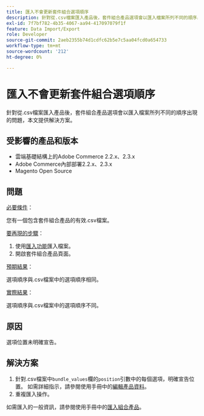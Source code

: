 ```yaml
---
title: 匯入不會更新套件組合選項順序
description: 針對從.csv檔案匯入產品後，套件組合產品選項會以匯入檔案所列不同的順序出現的問題，本文提供解決方案。
exl-id: 7f7bf782-4b35-4067-aa94-417097079f1f
feature: Data Import/Export
role: Developer
source-git-commit: 2aeb2355b74d1cdfc62b5e7c5aa04fcd0a654733
workflow-type: tm+mt
source-wordcount: '212'
ht-degree: 0%

---
```


# 匯入不會更新套件組合選項順序

針對從.csv檔案匯入產品後，套件組合產品選項會以匯入檔案所列不同的順序出現的問題，本文提供解決方案。

## 受影響的產品和版本

* 雲端基礎結構上的Adobe Commerce 2.2.x、2.3.x
* Adobe Commerce內部部署2.2.x、2.3.x
* Magento Open Source

## 問題

<u>必要條件</u>：

您有一個包含套件組合產品的有效.csv檔案。

<u>要再現的步驟</u>：

1. 使用[匯入功能](https://experienceleague.adobe.com/en/docs/commerce-admin/systems/data-transfer/import/data-import)匯入檔案。
1. 開啟套件組合產品頁面。

<u>預期結果</u>：

選項順序與.csv檔案中的選項順序相同。

<u>實際結果</u>：

選項順序與.csv檔案中的選項順序不同。

## 原因

選項位置未明確宣告。

## 解決方案

1. 針對.csv檔案中`bundle_values`欄的`position`引數中的每個選項，明確宣告位置。 如需詳細指示，請參閱使用手冊中的[編輯產品資料](https://experienceleague.adobe.com/en/docs/commerce-admin/systems/data-transfer/examples/data-transfer-bundle-products#method-2-edit-the-product-data)。
1. 重複匯入操作。

如需匯入的一般資訊，請參閱使用手冊中的[匯入組合產品](https://experienceleague.adobe.com/en/docs/commerce-admin/systems/data-transfer/examples/data-transfer-bundle-products)。
